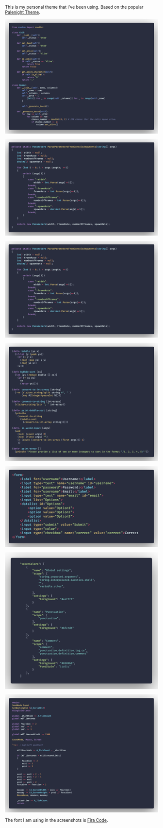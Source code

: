 This is my personal theme that i've been using.
Based on the popular [Palenight Theme](https://marketplace.visualstudio.com/items?itemName=whizkydee.material-palenight-theme).

![](screenshots/py.png)

![](screenshots/cs.png)

![](screenshots/cs.png)

![](screenshots/clj.png)

![](screenshots/html.png)

![](screenshots/json.png)

![](screenshots/ahk.png)

The font I am using in the screenshots is [Fira Code](https://github.com/tonsky/FiraCode).
